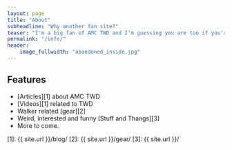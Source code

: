```yaml
---
layout: page
title: "About"
subheadline: "Why another fan site?"
teaser: "I'm a big fan of AMC TWD and I'm guessing you are too if you're here. So there's really not much else to say."
permalink: "/info/"
header:
    image_fullwidth: "abandoned_inside.jpg"
---
```


## Features

* [Articles][1] about AMC TWD
* [Videos][1] related to TWD
* Walker related [gear][2]
* Weird, interested and funny [Stuff and Thangs][3]
* More to come.

 [1]: {{ site.url }}/blog/
 [2]: {{ site.url }}/gear/
 [3]: {{ site.url }}/

